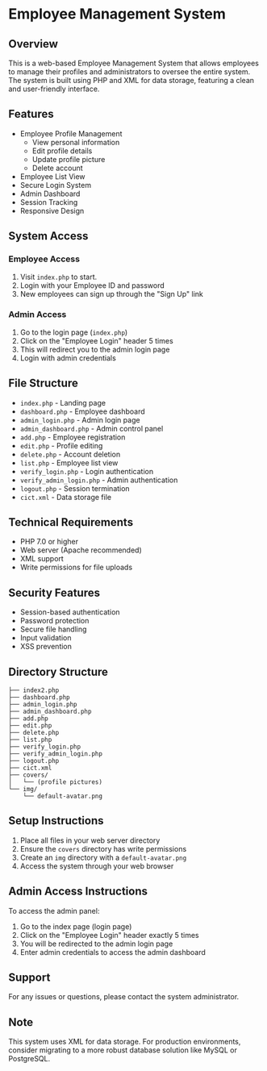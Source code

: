 # Employee Management System

## Overview
This is a web-based Employee Management System that allows employees to manage their profiles and administrators to oversee the entire system. The system is built using PHP and XML for data storage, featuring a clean and user-friendly interface.

## Features
- Employee Profile Management
  - View personal information
  - Edit profile details
  - Update profile picture
  - Delete account
- Employee List View
- Secure Login System
- Admin Dashboard
- Session Tracking
- Responsive Design

## System Access

### Employee Access
1. Visit `index.php` to start. 
2. Login with your Employee ID and password
3. New employees can sign up through the "Sign Up" link

### Admin Access
1. Go to the login page (`index.php`)
2. Click on the "Employee Login" header 5 times
3. This will redirect you to the admin login page
4. Login with admin credentials

## File Structure
- `index.php` - Landing page
- `dashboard.php` - Employee dashboard
- `admin_login.php` - Admin login page
- `admin_dashboard.php` - Admin control panel
- `add.php` - Employee registration
- `edit.php` - Profile editing
- `delete.php` - Account deletion
- `list.php` - Employee list view
- `verify_login.php` - Login authentication
- `verify_admin_login.php` - Admin authentication
- `logout.php` - Session termination
- `cict.xml` - Data storage file

## Technical Requirements
- PHP 7.0 or higher
- Web server (Apache recommended)
- XML support
- Write permissions for file uploads

## Security Features
- Session-based authentication
- Password protection
- Secure file handling
- Input validation
- XSS prevention

## Directory Structure
```
├── index2.php
├── dashboard.php
├── admin_login.php
├── admin_dashboard.php
├── add.php
├── edit.php
├── delete.php
├── list.php
├── verify_login.php
├── verify_admin_login.php
├── logout.php
├── cict.xml
├── covers/
│   └── (profile pictures)
└── img/
    └── default-avatar.png
```

## Setup Instructions
1. Place all files in your web server directory
2. Ensure the `covers` directory has write permissions
3. Create an `img` directory with a `default-avatar.png`
4. Access the system through your web browser

## Admin Access Instructions
To access the admin panel:
1. Go to the index page (login page) 
2. Click on the "Employee Login" header exactly 5 times
3. You will be redirected to the admin login page
4. Enter admin credentials to access the admin dashboard

## Support
For any issues or questions, please contact the system administrator.

## Note
This system uses XML for data storage. For production environments, consider migrating to a more robust database solution like MySQL or PostgreSQL. 
